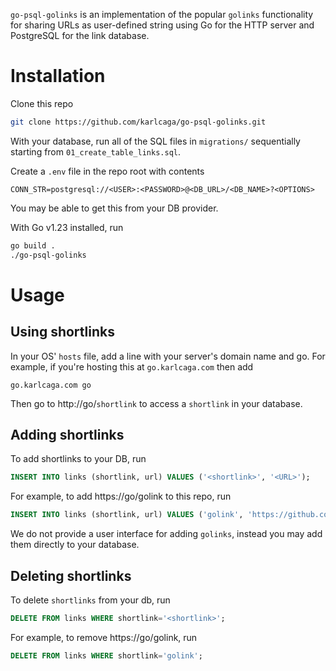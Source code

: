 `go-psql-golinks` is an implementation of the popular `golinks` functionality for sharing URLs as user-defined string using Go for the HTTP server and PostgreSQL for the link database.

# Installation
Clone this repo
```sh
git clone https://github.com/karlcaga/go-psql-golinks.git
```

With your database, run all of the SQL files in `migrations/` sequentially starting from `01_create_table_links.sql`.

Create a `.env` file in the repo root with contents
```
CONN_STR=postgresql://<USER>:<PASSWORD>@<DB_URL>/<DB_NAME>?<OPTIONS>
```
You may be able to get this from your DB provider.

With Go v1.23 installed, run
```bash
go build .
./go-psql-golinks
```

# Usage

## Using shortlinks

In your OS' `hosts` file, add a line with your server's domain name and go.
For example, if you're hosting this at `go.karlcaga.com` then add
```
go.karlcaga.com go
```

Then go to http://go/`shortlink` to access a `shortlink` in your database.

## Adding shortlinks
To add shortlinks to your DB, run
```sql
INSERT INTO links (shortlink, url) VALUES ('<shortlink>', '<URL>');
```

For example, to add https://go/golink to this repo, run
```sql
INSERT INTO links (shortlink, url) VALUES ('golink', 'https://github.com/karlcaga/go-psql-golinks');
``` 

We do not provide a user interface for adding `golinks`, instead you may add them directly to your database.

## Deleting shortlinks

To delete `shortlinks` from your db, run
```sql
DELETE FROM links WHERE shortlink='<shortlink>';
```

For example, to remove https://go/golink, run
```sql
DELETE FROM links WHERE shortlink='golink';
```
